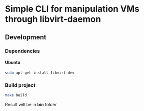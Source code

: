 # Simple CLI for manipulation VMs through libvirt-daemon

## Development

### Dependencies

#### Ubuntu

```bash
sudo apt-get install libvirt-dev
```

### Build project

```bash
make build
```

Result will be in **bin** folder
